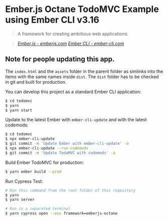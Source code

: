# Ember.js Octane TodoMVC Example using Ember CLI v3.16

> A framework for creating ambitious web applications.

> _[Ember.js - emberjs.com](http://emberjs.com)_
> _[Ember CLI - ember-cli.com](http://cli.emberjs.com)_

## Note for people updating this app.

The `index.html` and the `assets` folder in the parent folder as simlinks into the items with the same names inside `dist`. The `dist` folder has to be checked in git and built for production.

You can develop this project as a standard Ember CLI application:

```bash
$ cd todomvc
$ yarn
$ yarn start
```

Update to the latest Ember with `ember-cli-update` and with the latest codemods:

```bash
$ cd todomvc
$ npx ember-cli-update
$ git commit -m 'Update Ember with ember-cli-update' -a
$ npx ember-cli-update --run-codemods
$ git commit -m 'Update TodoMVC with codemods' -a
```

Build Ember TodoMVC for production:

```bash
$ yarn ember build --prod
```

Run Cypress Test:

```bash
# Run this command from the root folder of this repository
$ yarn
$ yarn server

# Run in a separated terminal
$ yarn cypress open --env framework=emberjs-octane
```

